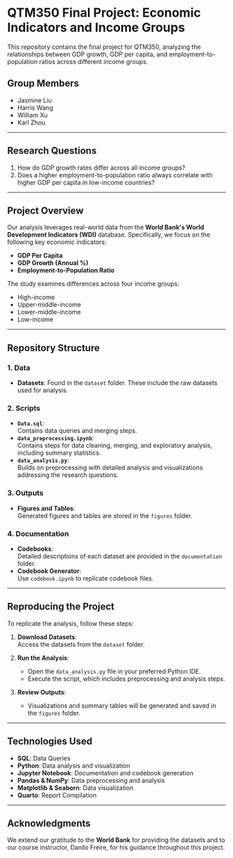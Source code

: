 # QTM350 Final Project: Economic Indicators and Income Groups

This repository contains the final project for QTM350, analyzing the relationships between GDP growth, GDP per capita, and employment-to-population ratios across different income groups.

## **Group Members**  
- Jasmine Liu  
- Harris Wang  
- William Xu  
- Karl Zhou  

---

## **Research Questions**
1. How do GDP growth rates differ across all income groups?  
2. Does a higher employment-to-population ratio always correlate with higher GDP per capita in low-income countries?

---

## **Project Overview**  
Our analysis leverages real-world data from the **World Bank's World Development Indicators (WDI)** database. Specifically, we focus on the following key economic indicators:  
- **GDP Per Capita**  
- **GDP Growth (Annual %)**  
- **Employment-to-Population Ratio**  

The study examines differences across four income groups:  
- High-income  
- Upper-middle-income  
- Lower-middle-income  
- Low-income  

---

## **Repository Structure**
### **1. Data**  
- **Datasets**: Found in the `dataset` folder. These include the raw datasets used for analysis.

### **2. Scripts**  
- **`Data.sql`**:  
  Contains data queries and merging steps.
- **`data_preprocessing.ipynb`**:  
  Contains steps for data cleaning, merging, and exploratory analysis, including summary statistics.  
- **`data_analysis.py`**:  
  Builds on preprocessing with detailed analysis and visualizations addressing the research questions.

### **3. Outputs**  
- **Figures and Tables**:  
  Generated figures and tables are stored in the `figures` folder.

### **4. Documentation**  
- **Codebooks**:  
  Detailed descriptions of each dataset are provided in the `documentation` folder.  
- **Codebook Generator**:  
  Use `codebook.ipynb` to replicate codebook files.

---

## **Reproducing the Project**
To replicate the analysis, follow these steps:

1. **Download Datasets**:  
   Access the datasets from the `dataset` folder.  

2. **Run the Analysis**:  
   - Open the `data_analysis.py` file in your preferred Python IDE.  
   - Execute the script, which includes preprocessing and analysis steps.  

3. **Review Outputs**:  
   - Visualizations and summary tables will be generated and saved in the `figures` folder.

---

## **Technologies Used**  
- **SQL**: Data Queries
- **Python**: Data analysis and visualization  
- **Jupyter Notebook**: Documentation and codebook generation  
- **Pandas & NumPy**: Data preprocessing and analysis
- **Matplotlib & Seaborn**: Data visualization
- **Quarto**: Report Compilation

---

## **Acknowledgments**  
We extend our gratitude to the **World Bank** for providing the datasets and to our course instructor, Danilo Freire, for his guidance throughout this project.
